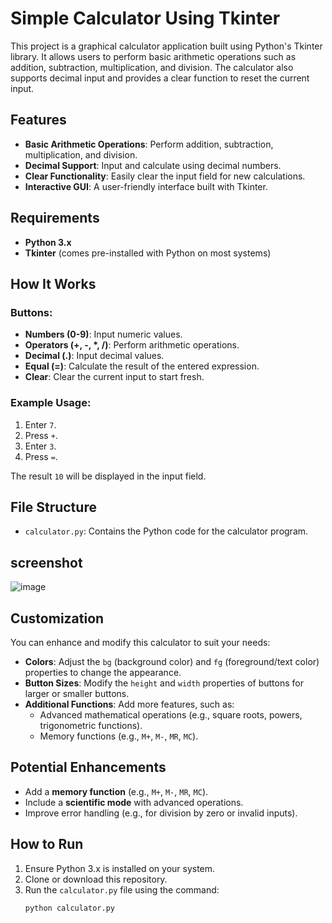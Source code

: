 # Simple Calculator Using Tkinter

This project is a graphical calculator application built using Python's Tkinter library. It allows users to perform basic arithmetic operations such as addition, subtraction, multiplication, and division. The calculator also supports decimal input and provides a clear function to reset the current input.

## Features

- **Basic Arithmetic Operations**: Perform addition, subtraction, multiplication, and division.
- **Decimal Support**: Input and calculate using decimal numbers.
- **Clear Functionality**: Easily clear the input field for new calculations.
- **Interactive GUI**: A user-friendly interface built with Tkinter.

## Requirements

- **Python 3.x**
- **Tkinter** (comes pre-installed with Python on most systems)

## How It Works

### Buttons:
- **Numbers (0-9)**: Input numeric values.
- **Operators (+, -, *, /)**: Perform arithmetic operations.
- **Decimal (.)**: Input decimal values.
- **Equal (=)**: Calculate the result of the entered expression.
- **Clear**: Clear the current input to start fresh.

### Example Usage:
1. Enter `7`.
2. Press `+`.
3. Enter `3`.
4. Press `=`.

The result `10` will be displayed in the input field.

## File Structure

- `calculator.py`: Contains the Python code for the calculator program.
## screenshot 
![image](https://github.com/user-attachments/assets/29a35690-5526-4427-9f6f-dca6b0e137be)


## Customization

You can enhance and modify this calculator to suit your needs:
- **Colors**: Adjust the `bg` (background color) and `fg` (foreground/text color) properties to change the appearance.
- **Button Sizes**: Modify the `height` and `width` properties of buttons for larger or smaller buttons.
- **Additional Functions**: Add more features, such as:
  - Advanced mathematical operations (e.g., square roots, powers, trigonometric functions).
  - Memory functions (e.g., `M+`, `M-`, `MR`, `MC`).

## Potential Enhancements

- Add a **memory function** (e.g., `M+`, `M-`, `MR`, `MC`).
- Include a **scientific mode** with advanced operations.
- Improve error handling (e.g., for division by zero or invalid inputs).

## How to Run

1. Ensure Python 3.x is installed on your system.
2. Clone or download this repository.
3. Run the `calculator.py` file using the command:
   ```bash
   python calculator.py
